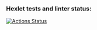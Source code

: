 ### Hexlet tests and linter status:
[![Actions Status](https://github.com/Ulcus/qa-engineer-project-84/workflows/hexlet-check/badge.svg)](https://github.com/Ulcus/qa-engineer-project-84/actions)